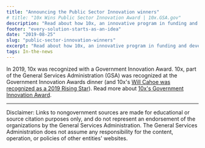 ```yaml
---
title: "Announcing the Public Sector Innovation winners"
# title: "10x Wins Public Sector Innovation Award | 10x.GSA.gov"
description: "Read about how 10x, an innovative program in funding and developing technology solutions that serve the public, was recognized with a 2019 Public Sector Innovation award."
footer: "every-solution-starts-as-an-idea"
date: "2019-08-25"
slug: "public-sector-innovation-winners"
excerpt: "Read about how 10x, an innovative program in funding and developing technology solutions that serve the public, was recognized with a 2019 Public Sector Innovation award."
tags: In-the-news
---
```


In 2019, 10x was recognized with a Government Innovation Award. 10x, part of the General Services Administration (GSA) was recognized at the Government Innovation Awards dinner (and 10x's <a class="usa-link usa-link--external" rel="noreferrer" href="https://www.nextgov.com/acquisition/2019/08/congratulations-to-the-2019-rising-stars/210967/">Will Cahoe was recognized as a 2019 Rising Star</a>). Read more about <a class="usa-link usa-link--external" rel="noreferrer" href="https://www.route-fifty.com/infrastructure/2019/11/government-innovation-award-top-honors-go-to-virginia-noaa-dod-and-saic/297698/">10x's Government Innovation Award</a>.

---

<p class="disclaimer">Disclaimer: Links to nongovernment sources are made for educational or source citation purposes only, and do not represent an endorsement of the organizations by the General Services Administration. The General Services Administration does not assume any responsibility for the content, operation, or policies of other entities' websites.
</p>
